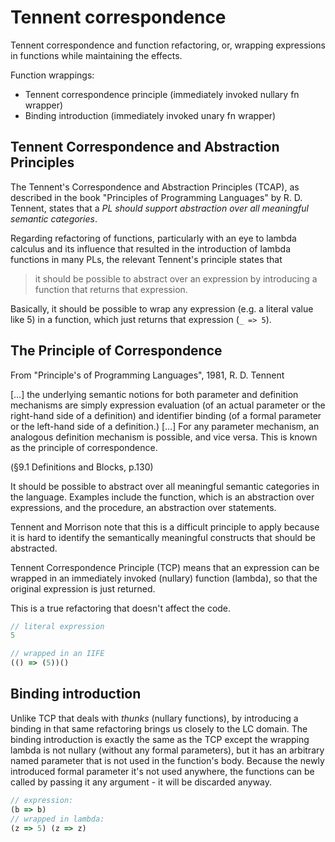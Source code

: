 # Tennent correspondence

Tennent correspondence and function refactoring, or, wrapping expressions in functions while maintaining the effects.

Function wrappings:
- Tennent correspondence principle (immediately invoked nullary fn wrapper)
- Binding introduction (immediately invoked unary fn wrapper)

## Tennent Correspondence and Abstraction Principles

The Tennent's Correspondence and Abstraction Principles (TCAP), as described in the book "Principles of Programming Languages" by R. D. Tennent, states that a *PL should support abstraction over all meaningful semantic categories*.

Regarding refactoring of functions, particularly with an eye to lambda calculus and its influence that resulted in the introduction of lambda functions in many PLs, the relevant Tennent's principle states that 
>it should be possible to abstract over an expression by introducing a function that returns that expression.

Basically, it should be possible to wrap any expression (e.g. a literal value like 5) in a function, which just returns that expression (`_ => 5`).

## The Principle of Correspondence

From "Principle's of Programming Languages", 1981, R. D. Tennent

[…] the underlying semantic notions for both parameter and definition mechanisms are simply expression evaluation (of an actual parameter or the right-hand side of a definition) and identifier binding (of a formal parameter or the left-hand side of a definition.) […] For any parameter mechanism, an analogous definition mechanism is possible, and vice versa. This is known as the principle of correspondence.

(§9.1 Definitions and Blocks, p.130)


It should be possible to abstract over all meaningful semantic categories in the language. Examples include the function, which is an abstraction over expressions, and the procedure, an abstraction over statements.

Tennent and Morrison note that this is a difficult principle to apply because it is hard to identify the semantically meaningful constructs that should be abstracted.


Tennent Correspondence Principle (TCP) means that an expression can be wrapped in an immediately invoked (nullary) function (lambda), so that the original expression is just returned.

This is a true refactoring that doesn't affect the code.

```js
// literal expression
5

// wrapped in an IIFE
(() => (5))()
```

## Binding introduction

Unlike TCP that deals with *thunks* (nullary functions), by introducing a binding in that same refactoring brings us closely to the LC domain. The binding introduction is exactly the same as the TCP except the wrapping lambda is not nullary (without any formal parameters), but it has an arbitrary named parameter that is not used in the function's body. Because the newly introduced formal parameter it's not used anywhere, the functions can be called by passing it any argument - it will be discarded anyway.

```js
// expression:
(b => b)
// wrapped in lambda:
(z => 5) (z => z)
```
